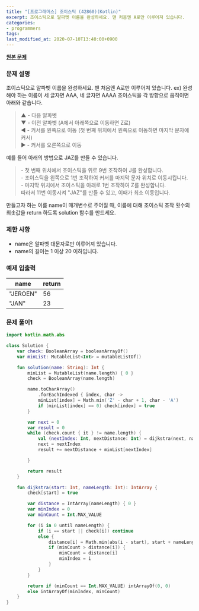 ```yaml
---
title: "[프로그래머스] 조이스틱 (42860)(Kotlin)"
excerpt: 조이스틱으로 알파벳 이름을 완성하세요. 맨 처음엔 A로만 이루어져 있습니다.
categories:
- programmers
tags:
last_modified_at: 2020-07-10T13:40:00+0900
---
```


**[원본 문제](https://programmers.co.kr/learn/courses/30/lessons/42860)**

### 문제 설명

조이스틱으로 알파벳 이름을 완성하세요. 맨 처음엔 A로만 이루어져 있습니다.
ex) 완성해야 하는 이름이 세 글자면 AAA, 네 글자면 AAAA
조이스틱을 각 방향으로 움직이면 아래와 같습니다.

> ▲ - 다음 알파벳<br>▼ - 이전 알파벳 (A에서 아래쪽으로 이동하면 Z로)<br>◀ - 커서를 왼쪽으로 이동 (첫 번째 위치에서 왼쪽으로 이동하면 마지막 문자에 커서)<br>▶ - 커서를 오른쪽으로 이동

예를 들어 아래의 방법으로 JAZ를 만들 수 있습니다.

> \- 첫 번째 위치에서 조이스틱을 위로 9번 조작하여 J를 완성합니다.<br>\- 조이스틱을 왼쪽으로 1번 조작하여 커서를 마지막 문자 위치로 이동시킵니다.<br>\- 마지막 위치에서 조이스틱을 아래로 1번 조작하여 Z를 완성합니다.<br>따라서 11번 이동시켜 "JAZ"를 만들 수 있고, 이때가 최소 이동입니다.

만들고자 하는 이름 name이 매개변수로 주어질 때, 이름에 대해 조이스틱 조작 횟수의 최솟값을 return 하도록 solution 함수를 만드세요.

### 제한 사항

  * name은 알파벳 대문자로만 이루어져 있습니다.
  * name의 길이는 1 이상 20 이하입니다.

### 예제 입출력

|name|return|
|-|-|
|"JEROEN"|56|
|"JAN"|23|

### 문제 풀이1

```kotlin
import kotlin.math.abs

class Solution {
    var check: BooleanArray = booleanArrayOf()
    var minList: MutableList<Int> = mutableListOf()

    fun solution(name: String): Int {
        minList = MutableList(name.length) { 0 }
        check = BooleanArray(name.length)

        name.toCharArray()
            .forEachIndexed { index, char ->
            minList[index] = Math.min('Z' - char + 1, char - 'A')
            if (minList[index] == 0) check[index] = true
        }

        var next = 0
        var result = 0
        while (check.count { it } != name.length) {
            val (nextIndex: Int, nextDistance: Int) = dijkstra(next, name.length)
            next = nextIndex
            result += nextDistance + minList[nextIndex]

        }

        return result
    }

    fun dijkstra(start: Int, nameLength: Int): IntArray {
        check[start] = true

        var distance = IntArray(nameLength) { 0 }
        var minIndex = 0
        var minCount = Int.MAX_VALUE

        for (i in 0 until nameLength) {
            if (i == start || check[i]) continue
            else {
                distance[i] = Math.min(abs(i - start), start + nameLength - i)
                if (minCount > distance[i]) {
                    minCount = distance[i]
                    minIndex = i
                }
            }
        }

        return if (minCount == Int.MAX_VALUE) intArrayOf(0, 0)
        else intArrayOf(minIndex, minCount)
    }
}
```
